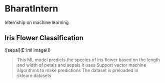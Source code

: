 # BharatIntern
Internship on machine learning
## Iris Flower Classification
![sepal](E:\ml image\1)
>This ML model predicts the species of iris flower based on the length and width of petals and sepals
>It uses Support vector machine algorithms to make predictions
>The dataset is preloaded in sklearn.datasets
